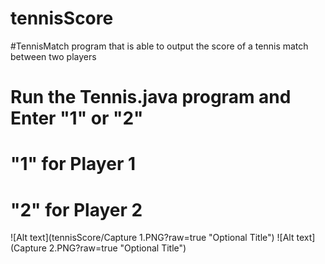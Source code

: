 # tennisScore
#TennisMatch program that is able to output the score of a tennis match between two players

# Run the Tennis.java program and Enter "1" or "2"
# "1" for Player 1
# "2" for Player 2 

![Alt text](tennisScore/Capture 1.PNG?raw=true "Optional Title")
![Alt text](Capture 2.PNG?raw=true "Optional Title")
